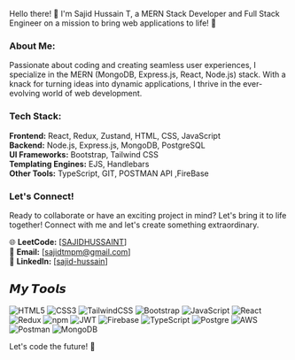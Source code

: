 Hello there! 👋 I'm Sajid Hussain T, a MERN Stack Developer and Full Stack Engineer on a mission to bring web applications to life! 🚀

### About Me:

Passionate about coding and creating seamless user experiences, I specialize in the MERN (MongoDB, Express.js, React, Node.js) stack. With a knack for turning ideas into dynamic applications, I thrive in the ever-evolving world of web development.



### Tech Stack:

**Frontend:** React, Redux, Zustand, HTML, CSS, JavaScript  
**Backend:** Node.js, Express.js, MongoDB, PostgreSQL  
**UI Frameworks:** Bootstrap, Tailwind CSS  
**Templating Engines:** EJS, Handlebars  
**Other Tools:** TypeScript, GIT, POSTMAN API ,FireBase

### Let's Connect!

Ready to collaborate or have an exciting project in mind? Let's bring it to life together! Connect with me and let's create something extraordinary.

🌐 **LeetCode:** [[SAJIDHUSSAINT](https://leetcode.com/SAJIDHUSSAINT/)]  
📧 **Email:** [sajidtmpm@gmail.com]  
📱 **LinkedIn:** [[sajid-hussain](https://www.linkedin.com/in/sajid-hussain-17b6b21b8/)]  

## 𝙈𝙮 𝙏𝙤𝙤𝙡𝙨 
![HTML5](https://img.shields.io/badge/html5-%23E34F26.svg?style=for-the-badge&logo=html5&logoColor=white)
![CSS3](https://img.shields.io/badge/css3-%231572B6.svg?style=for-the-badge&logo=css3&logoColor=white) 
![TailwindCSS](https://img.shields.io/badge/tailwindcss-%2338B2AC.svg?style=for-the-badge&logo=tailwind-css&logoColor=white)
![Bootstrap](https://img.shields.io/badge/bootstrap-%23563D7C.svg?style=for-the-badge&logo=bootstrap&logoColor=white) 
![JavaScript](https://img.shields.io/badge/javascript-%23323330.svg?style=for-the-badge&logo=javascript&logoColor=%23F7DF1E) 
![React](https://img.shields.io/badge/react-%2320232a.svg?style=for-the-badge&logo=react&logoColor=%2361DAFB) 
![Redux](https://img.shields.io/badge/redux-%23593d88.svg?style=for-the-badge&logo=redux&logoColor=white)
![npm](https://img.shields.io/badge/npm-%23000000.svg?style=for-the-badge&logo=npm)
![JWT](https://img.shields.io/badge/JWT-black?style=for-the-badge&logo=JSON%20web%20tokens)
![Firebase](https://img.shields.io/badge/Firebase-%23039BE5.svg?style=for-the-badge&logo=firebase)
![TypeScript](https://img.shields.io/badge/TypeScript-%23007ACC.svg?style=for-the-badge&logo=typescript)
![Postgre](https://img.shields.io/badge/postgres-%23316192.svg?&style=for-the-badge&logo=postgresql&logoColor=white)
![AWS](https://img.shields.io/badge/AWS-%23FF9900.svg?style=for-the-badge&logo=amazon-aws&logoColor=white)
![Postman](https://img.shields.io/badge/Postman-FF6C37?style=for-the-badge&logo=postman&logoColor=white)
![MongoDB](https://img.shields.io/badge/MongoDB-%234ea94b.svg?style=for-the-badge&logo=mongodb&logoColor=white)  

Let's code the future! 🚀
